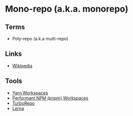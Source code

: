 # Mono-repo (a.k.a. monorepo)

<!--
https://monorepo.tools/
-->

## Terms

- Poly-repo (a.k.a multi-repo)

## Links

- [Wikipedia](https://en.wikipedia.org/wiki/Monorepo)

## Tools

- [Yarn Workspaces](/yarn/yarn-workspaces.md)
- [Performant NPM (pnpm) Workspaces](/pnpm/pnpm-workspaces.md)
- [TurboRepo](/turborepo.md)
- [Lerna](/lerna.md)
